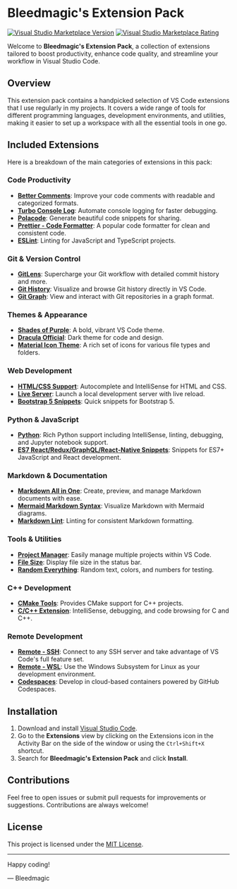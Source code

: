 # Bleedmagic's Extension Pack

[![Visual Studio Marketplace Version](https://img.shields.io/visual-studio-marketplace/v/Bleedmagic.bleedmagic-extension-pack?color=FF69B4&style=for-the-badge)](https://marketplace.visualstudio.com/items?itemName=Bleedmagic.bleedmagic-extension-pack)
[![Visual Studio Marketplace Rating](https://img.shields.io/visual-studio-marketplace/r/Bleedmagic.bleedmagic-extension-pack?color=FF69B4&style=for-the-badge)](https://marketplace.visualstudio.com/items?itemName=Bleedmagic.bleedmagic-extension-pack&ssr=false#review-details)

Welcome to **Bleedmagic's Extension Pack**, a collection of extensions tailored to boost productivity, enhance code quality, and streamline your workflow in Visual Studio Code.

## Overview

This extension pack contains a handpicked selection of VS Code extensions that I use regularly in my projects. It covers a wide range of tools for different programming languages, development environments, and utilities, making it easier to set up a workspace with all the essential tools in one go.

## Included Extensions

Here is a breakdown of the main categories of extensions in this pack:

### Code Productivity

- **[Better Comments](https://marketplace.visualstudio.com/items?itemName=aaron-bond.better-comments)**: Improve your code comments with readable and categorized formats.
- **[Turbo Console Log](https://marketplace.visualstudio.com/items?itemName=chakrounanas.turbo-console-log)**: Automate console logging for faster debugging.
- **[Polacode](https://marketplace.visualstudio.com/items?itemName=jeff-hykin.polacode-2019)**: Generate beautiful code snippets for sharing.
- **[Prettier - Code Formatter](https://marketplace.visualstudio.com/items?itemName=esbenp.prettier-vscode)**: A popular code formatter for clean and consistent code.
- **[ESLint](https://marketplace.visualstudio.com/items?itemName=dbaeumer.vscode-eslint)**: Linting for JavaScript and TypeScript projects.

### Git & Version Control

- **[GitLens](https://marketplace.visualstudio.com/items?itemName=eamodio.gitlens)**: Supercharge your Git workflow with detailed commit history and more.
- **[Git History](https://marketplace.visualstudio.com/items?itemName=donjayamanne.githistory)**: Visualize and browse Git history directly in VS Code.
- **[Git Graph](https://marketplace.visualstudio.com/items?itemName=mhutchie.git-graph)**: View and interact with Git repositories in a graph format.

### Themes & Appearance

- **[Shades of Purple](https://marketplace.visualstudio.com/items?itemName=ahmadawais.shades-of-purple)**: A bold, vibrant VS Code theme.
- **[Dracula Official](https://marketplace.visualstudio.com/items?itemName=dracula-theme.theme-dracula)**: Dark theme for code and design.
- **[Material Icon Theme](https://marketplace.visualstudio.com/items?itemName=pkief.material-icon-theme)**: A rich set of icons for various file types and folders.

### Web Development

- **[HTML/CSS Support](https://marketplace.visualstudio.com/items?itemName=ecmel.vscode-html-css)**: Autocomplete and IntelliSense for HTML and CSS.
- **[Live Server](https://marketplace.visualstudio.com/items?itemName=ms-vscode.live-server)**: Launch a local development server with live reload.
- **[Bootstrap 5 Snippets](https://marketplace.visualstudio.com/items?itemName=anbuselvanrocky.bootstrap5-vscode)**: Quick snippets for Bootstrap 5.

### Python & JavaScript

- **[Python](https://marketplace.visualstudio.com/items?itemName=ms-python.python)**: Rich Python support including IntelliSense, linting, debugging, and Jupyter notebook support.
- **[ES7 React/Redux/GraphQL/React-Native Snippets](https://marketplace.visualstudio.com/items?itemName=dsznajder.es7-react-js-snippets)**: Snippets for ES7+ JavaScript and React development.

### Markdown & Documentation

- **[Markdown All in One](https://marketplace.visualstudio.com/items?itemName=yzhang.markdown-all-in-one)**: Create, preview, and manage Markdown documents with ease.
- **[Mermaid Markdown Syntax](https://marketplace.visualstudio.com/items?itemName=bpruitt-goddard.mermaid-markdown-syntax-highlighting)**: Visualize Markdown with Mermaid diagrams.
- **[Markdown Lint](https://marketplace.visualstudio.com/items?itemName=davidanson.vscode-markdownlint)**: Linting for consistent Markdown formatting.

### Tools & Utilities

- **[Project Manager](https://marketplace.visualstudio.com/items?itemName=alefragnani.project-manager)**: Easily manage multiple projects within VS Code.
- **[File Size](https://marketplace.visualstudio.com/items?itemName=mkxml.vscode-filesize)**: Display file size in the status bar.
- **[Random Everything](https://marketplace.visualstudio.com/items?itemName=helixquar.randomeverything)**: Random text, colors, and numbers for testing.

### C++ Development

- **[CMake Tools](https://marketplace.visualstudio.com/items?itemName=ms-vscode.cmake-tools)**: Provides CMake support for C++ projects.
- **[C/C++ Extension](https://marketplace.visualstudio.com/items?itemName=ms-vscode.cpptools)**: IntelliSense, debugging, and code browsing for C and C++.

### Remote Development

- **[Remote - SSH](https://marketplace.visualstudio.com/items?itemName=ms-vscode-remote.remote-ssh)**: Connect to any SSH server and take advantage of VS Code's full feature set.
- **[Remote - WSL](https://marketplace.visualstudio.com/items?itemName=ms-vscode-remote.remote-wsl)**: Use the Windows Subsystem for Linux as your development environment.
- **[Codespaces](https://marketplace.visualstudio.com/items?itemName=github.codespaces)**: Develop in cloud-based containers powered by GitHub Codespaces.

## Installation

1. Download and install [Visual Studio Code](https://code.visualstudio.com/).
2. Go to the **Extensions** view by clicking on the Extensions icon in the Activity Bar on the side of the window or using the `Ctrl+Shift+X` shortcut.
3. Search for **Bleedmagic's Extension Pack** and click **Install**.

## Contributions

Feel free to open issues or submit pull requests for improvements or suggestions. Contributions are always welcome!

## License

This project is licensed under the [MIT License](LICENSE).

---

Happy coding!

— Bleedmagic
